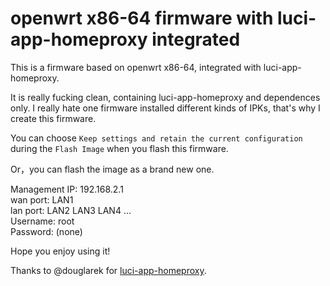 # openwrt x86-64 firmware with luci-app-homeproxy integrated  

This is a firmware based on openwrt x86-64, integrated with luci-app-homeproxy.  
  
It is really fucking clean, containing luci-app-homeproxy and dependences only. I really hate one firmware installed different kinds of IPKs, that's why I create this firmware.
  
You can choose `Keep settings and retain the current configuration` during the `Flash Image` when you flash this firmware.  
  
Or，you can flash the image as a brand new one.  

Management IP: 192.168.2.1  
wan port: LAN1  
lan port: LAN2 LAN3 LAN4 ...     
Username: root  
Password: (none)  

Hope you enjoy using it!  

Thanks to @douglarek for [luci-app-homeproxy](https://github.com/douglarek/luci-app-homeproxy).  

   
  
  



